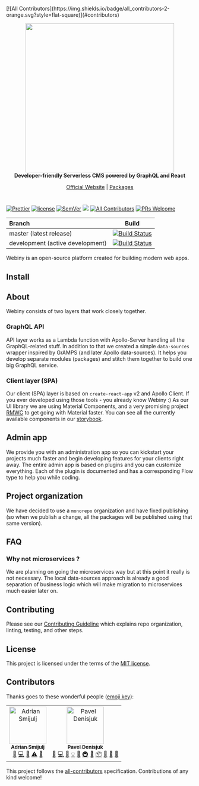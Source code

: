 <br/>
[![All Contributors](https://img.shields.io/badge/all_contributors-2-orange.svg?style=flat-square)](#contributors)
<p align="center">
  <img src="https://s3.amazonaws.com/owler-image/logo/webiny_owler_20160228_232453_original.png" width="400" />
  <br/>
  <strong>Developer-friendly Serverless CMS powered by GraphQL and React</strong>
</p>
<p align="center">
  <a href="https://www.webiny.com">Official Website</a> |
  <a href="documentation/packages.md">Packages</a> 
</p>

#
<p align="center">

[![Prettier](https://img.shields.io/badge/code_style-prettier-ff69b4.svg)](https://prettier.io)
[![license](https://img.shields.io/badge/license-MIT-green.svg)](https://github.com/webiny/webiny-js/blob/master/LICENSE)
[![SemVer](http://img.shields.io/:semver-2.0.0-brightgreen.svg)](http://semver.org)
![](https://img.shields.io/npm/types/react-butterfiles.svg)
[![All Contributors](https://img.shields.io/badge/all_contributors-1-orange.svg?style=flat-square)](#contributors)
[![PRs Welcome](https://img.shields.io/badge/PRs-welcome-brightgreen.svg?style=flat-square)](http://makeapullrequest.com)

| Branch | Build |
| :--- | :---: |
| master (latest release) | [![Build Status](https://travis-ci.org/Webiny/webiny-js.svg?branch=master)](https://travis-ci.org/Webiny/webiny-js) |
| development (active development) | [![Build Status](https://travis-ci.org/Webiny/webiny-js.svg?branch=development)](https://travis-ci.org/Webiny/webiny-js) |
</p>

Webiny is an open-source platform created for building modern web apps.

## Install

## About
Webiny consists of two layers that work closely together.

### GraphQL API
API layer works as a Lambda function with Apollo-Server handling all the GraphQL-related stuff.
In addition to that we created a simple `data-sources` wrapper inspired by GrAMPS (and later Apollo data-sources). It helps you develop separate modules (packages) and stitch them together to build one big GraphQL service.

### Client layer (SPA)
Our client (SPA) layer is based on `create-react-app` v2 and Apollo Client. If you ever developed using those tools - you already know Webiny :)
As our UI library we are using Material Components, and a very promising project [RMWC](https://jamesmfriedman.github.io/rmwc/) to get going with Material faster.
You can see all the currently available components in our [storybook](https://webiny-material-storybook.netlify.com/).

## Admin app
We provide you with an administration app so you can kickstart your projects much faster and begin developing features for your clients right away.
The entire admin app is based on plugins and you can customize everything. Each of the plugin is documented and has a corresponding Flow type to help you while coding.

## Project organization
We have decided to use a `monorepo` organization and have fixed publishing (so when we publish a change, all the packages will be published using that same version).

## FAQ
### Why not microservices ?
We are planning on going the microservices way but at this point it really is not necessary.
The local data-sources approach is already a good separation of business logic which will make migration to microservices much easier later on.

## Contributing
Please see our [Contributing Guideline](/CONTRIBUTING.md) which explains repo organization, linting, testing, and other steps.

## License
This project is licensed under the terms of the [MIT license](/LICENSE).

## Contributors

Thanks goes to these wonderful people ([emoji key](https://allcontributors.org/docs/en/emoji-key)):

<!-- ALL-CONTRIBUTORS-LIST:START - Do not remove or modify this section -->
<!-- prettier-ignore -->
<table><tr><td align="center"><a href="https://www.webiny.com"><img src="https://avatars0.githubusercontent.com/u/5121148?v=4" width="100px;" alt="Adrian Smijulj"/><br /><sub><b>Adrian Smijulj</b></sub></a><br /><a href="#question-doitadrian" title="Answering Questions">💬</a> <a href="https://github.com/Webiny/webiny-js/commits?author=doitadrian" title="Code">💻</a> <a href="#maintenance-doitadrian" title="Maintenance">🚧</a> <a href="https://github.com/Webiny/webiny-js/commits?author=doitadrian" title="Tests">⚠️</a> <a href="#tool-doitadrian" title="Tools">🔧</a></td><td align="center"><a href="http://webiny.com/"><img src="https://avatars1.githubusercontent.com/u/3920893?v=4" width="100px;" alt="Pavel Denisjuk"/><br /><sub><b>Pavel Denisjuk</b></sub></a><br /><a href="#question-Pavel910" title="Answering Questions">💬</a> <a href="https://github.com/Webiny/webiny-js/commits?author=Pavel910" title="Code">💻</a> <a href="https://github.com/Webiny/webiny-js/commits?author=Pavel910" title="Documentation">📖</a> <a href="#example-Pavel910" title="Examples">💡</a> <a href="#ideas-Pavel910" title="Ideas, Planning, & Feedback">🤔</a> <a href="#infra-Pavel910" title="Infrastructure (Hosting, Build-Tools, etc)">🚇</a> <a href="#maintenance-Pavel910" title="Maintenance">🚧</a> <a href="#platform-Pavel910" title="Packaging/porting to new platform">📦</a> <a href="#plugin-Pavel910" title="Plugin/utility libraries">🔌</a> <a href="#projectManagement-Pavel910" title="Project Management">📆</a> <a href="#tool-Pavel910" title="Tools">🔧</a></td></tr></table>

<!-- ALL-CONTRIBUTORS-LIST:END -->

This project follows the [all-contributors](https://github.com/all-contributors/all-contributors) specification. Contributions of any kind welcome!